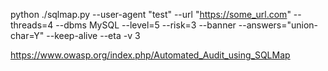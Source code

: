 
python ./sqlmap.py --user-agent "test" --url "https://some_url.com" --threads=4 --dbms MySQL --level=5 --risk=3 --banner --answers="union-char=Y" --keep-alive --eta -v 3


https://www.owasp.org/index.php/Automated_Audit_using_SQLMap
